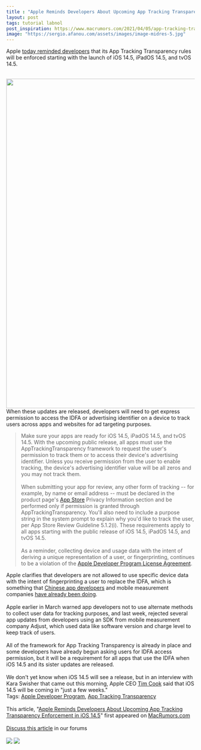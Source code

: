 ```yaml
---
title : "Apple Reminds Developers About Upcoming App Tracking Transparency Enforcement in iOS 14.5"
layout: post
tags: tutorial labnol
post_inspiration: https://www.macrumors.com/2021/04/05/app-tracking-transparency-developer-reminder/
image: "https://sergio.afanou.com/assets/images/image-midres-5.jpg"
---
```


Apple <a href="https://developer.apple.com/news/?id=8h0btjq7">today reminded developers</a> that its App Tracking Transparency rules will be enforced starting with the launch of iOS 14.5, iPadOS 14.5, and tvOS 14.5.
<br/>

<br/>
<img src="https://images.macrumors.com/article-new/2021/01/nba-tracking-prompt.jpg" alt="" width="1600" height="878" class="aligncenter size-full wp-image-780733" />
<br/>
When these updates are released, developers will need to get express permission to access the IDFA or advertising identifier on a device to track users across apps and websites for ad targeting purposes.<blockquote>Make sure your apps are ready for iOS 14.5, iPadOS 14.5, and tvOS 14.5. With the upcoming public release, all apps must use the AppTrackingTransparency framework to request the user's permission to track them or to access their device's advertising identifier. Unless you receive permission from the user to enable tracking, the device's advertising identifier value will be all zeros and you may not track them.
<br/>

<br/>
When submitting your app for review, any other form of tracking -- for example, by name or email address -- must be declared in the product page's <a href="https://www.macrumors.com/guide/app-store/">App Store</a> Privacy Information section and be performed only if permission is granted through AppTrackingTransparency. You'll also need to include a purpose string in the system prompt to explain why you'd like to track the user, per &zwnj;App Store&zwnj; Review Guideline 5.1.2(i). These requirements apply to all apps starting with the public release of iOS 14.5, iPadOS 14.5, and tvOS 14.5.
<br/>

<br/>
As a reminder, collecting device and usage data with the intent of deriving a unique representation of a user, or fingerprinting, continues to be a violation of the <a href="https://developer.apple.com/terms/">Apple Developer Program License Agreement</a>.</blockquote>Apple clarifies that developers are not allowed to use specific device data with the intent of fingerprinting a user to replace the IDFA, which is something that <a href="https://www.macrumors.com/2021/03/18/app-tracking-transparency-chinese-tech-companies/">Chinese app developers</a> and mobile measurement companies <a href="https://www.macrumors.com/2021/04/01/apple-rejecting-app-updates-tracking-transparency/">have already been doing</a>.
<br/>

<br/>
Apple earlier in March warned app developers not to use alternate methods to collect user data for tracking purposes, and last week, rejected several app updates from developers using an SDK from mobile measurement company Adjust, which used data like software version and charge level to keep track of users.
<br/>

<br/>
All of the framework for App Tracking Transparency is already in place and some developers have already begun asking users for IDFA access permission, but it will be a requirement for all apps that use the IDFA when iOS 14.5 and its sister updates are released.
<br/>

<br/>
We don't yet know when iOS 14.5 will see a release, but in an interview with Kara Swisher that came out this morning, Apple CEO <a href="https://www.macrumors.com/guide/tim-cook/">Tim Cook</a> said that iOS 14.5 will be coming in "just a few weeks."<div class="linkback">Tags: <a href="https://www.macrumors.com/guide/apple-developer-program/">Apple Developer Program</a>, <a href="https://www.macrumors.com/guide/app-tracking-transparency/">App Tracking Transparency</a></div><br/>This article, &quot;<a href="https://www.macrumors.com/2021/04/05/app-tracking-transparency-developer-reminder/">Apple Reminds Developers About Upcoming App Tracking Transparency Enforcement in iOS 14.5</a>&quot; first appeared on <a href="https://www.macrumors.com">MacRumors.com</a><br/><br/><a href="https://forums.macrumors.com/threads/apple-reminds-developers-about-upcoming-app-tracking-transparency-enforcement-in-ios-14-5.2290710/">Discuss this article</a> in our forums<br/><br/><div class="feedflare">
<a href="http://feeds.macrumors.com/~ff/MacRumors-All?a=n8pN0emkq1o:DnGsb4o64To:6W8y8wAjSf4"><img src="http://feeds.feedburner.com/~ff/MacRumors-All?d=6W8y8wAjSf4" border="0"></img></a> <a href="http://feeds.macrumors.com/~ff/MacRumors-All?a=n8pN0emkq1o:DnGsb4o64To:qj6IDK7rITs"><img src="http://feeds.feedburner.com/~ff/MacRumors-All?d=qj6IDK7rITs" border="0"></img></a>
</div><img src="http://feeds.feedburner.com/~r/MacRumors-All/~4/n8pN0emkq1o" height="1" width="1" alt=""/>